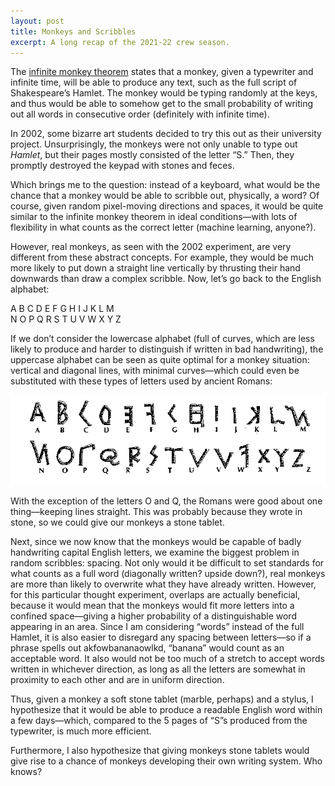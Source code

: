 ```yaml
---
layout: post
title: Monkeys and Scribbles
excerpt: A long recap of the 2021-22 crew season.
---
```

The [infinite monkey theorem](https://en.wikipedia.org/wiki/Infinite_monkey_theorem) states that a monkey, given a typewriter and infinite time, will be able to produce any text, such as the full script of Shakespeare’s Hamlet. The monkey would be typing randomly at the keys, and thus would be able to somehow get to the small probability of writing out all words in consecutive order (definitely with infinite time).

In 2002, some bizarre art students decided to try this out as their university project. Unsurprisingly, the monkeys were not only unable to type out *Hamlet*, but their pages mostly consisted of the letter “S.” Then, they promptly destroyed the keypad with stones and feces.

Which brings me to the question: instead of a keyboard, what would be the chance that a monkey would be able to scribble out, physically, a word? Of course, given random pixel-moving directions and spaces, it would be quite similar to the infinite monkey theorem in ideal conditions—with lots of flexibility in what counts as the correct letter (machine learning, anyone?).

However, real monkeys, as seen with the 2002 experiment, are very different from these abstract concepts. For example, they would be much more likely to put down a straight line vertically by thrusting their hand downwards than draw a complex scribble. Now, let’s go back to the English alphabet: 

<div class = "center large">
A B C D E F G H I J K L M
<br>
N O P Q R S T U V W X Y Z
</div>

If we don’t consider the lowercase alphabet (full of curves, which are less likely to produce and harder to distinguish if written in bad handwriting), the uppercase alphabet can be seen as quite optimal for a monkey situation: vertical and diagonal lines, with minimal curves—which could even be substituted with these types of letters used by ancient Romans:

![source - Teacher's Network: Latin Alphabet](/assets/images/monkey_alphabet.gif)

With the exception of the letters O and Q, the Romans were good about one thing—keeping lines straight. This was probably because they wrote in stone, so we could give our monkeys a stone tablet.

Next, since we now know that the monkeys would be capable of badly handwriting capital English letters, we examine the biggest problem in random scribbles: spacing. Not only would it be difficult to set standards for what counts as a full word (diagonally written? upside down?), real monkeys are more than likely to overwrite what they have already written. However, for this particular thought experiment, overlaps are actually beneficial, because it would mean that the monkeys would fit more letters into a confined space—giving a higher probability of a distinguishable word appearing in an area. Since I am considering “words” instead of the full Hamlet, it is also easier to disregard any spacing between letters—so if a phrase spells out akfowbananaowlkd, “banana” would count as an acceptable word. It also would not be too much of a stretch to accept words written in whichever direction, as long as all the letters are somewhat in proximity to each other and are in uniform direction.

Thus, given a monkey a soft stone tablet (marble, perhaps) and a stylus, I hypothesize that it would be able to produce a readable English word within a few days—which, compared to the 5 pages of “S”s produced from the typewriter, is much more efficient.

Furthermore, I also hypothesize that giving monkeys stone tablets would give rise to a chance of monkeys developing their own writing system. Who knows?
